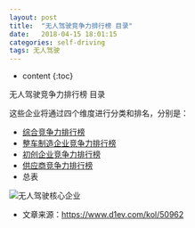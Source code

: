 ```yaml
---
layout: post
title:  "无人驾驶竞争力排行榜 目录"
date:   2018-04-15 18:01:15
categories: self-driving
tags: 无人驾驶
---
```


* content
{:toc}

无人驾驶竞争力排行榜 目录
<!--more-->

这些企业将通过四个维度进行分类和排名，分别是：
- [综合竞争力排行榜](https://songapore.github.io/2018/04/15/self-driving-company-Ranking-1/)
- [整车制造企业竞争力排行榜](https://songapore.github.io/2018/04/15/self-driving-company-Ranking-2/)
- [初创企业竞争力排行榜](https://songapore.github.io/2018/04/15/self-driving-company-Ranking-3/)
- [供应商竞争力排行榜](https://songapore.github.io/2018/04/15/self-driving-company-Ranking-4/)
- 总表

![无人驾驶核心企业](http://p5ocy6pck.bkt.clouddn.com/%E6%97%A0%E4%BA%BA%E9%A9%BE%E9%A9%B6%E6%A0%B8%E5%BF%83%E4%BC%81%E4%B8%9A.jpeg)

- 文章来源：https://www.d1ev.com/kol/50962
